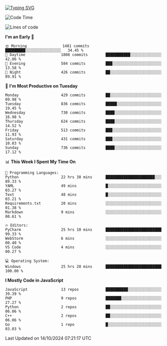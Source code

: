 [![Typing SVG](https://readme-typing-svg.demolab.com?font=Fira+Code&pause=1000&color=F7F7F7&random=false&width=435&lines=Hi+%F0%9F%91%8B%2C+I'm+Rafiu+Sidqi;Junior+Backend+Developer)](https://git.io/typing-svg)
<!--START_SECTION:waka-->
![Code Time](http://img.shields.io/badge/Code%20Time-488%20hrs%2050%20mins-blue)

![Lines of code](https://img.shields.io/badge/From%20Hello%20World%20I%27ve%20Written-2.3%20million%20lines%20of%20code-blue)

**I'm an Early 🐤** 

```text
🌞 Morning                1481 commits        █████████░░░░░░░░░░░░░░░░   34.45 % 
🌆 Daytime                1808 commits        ███████████░░░░░░░░░░░░░░   42.06 % 
🌃 Evening                584 commits         ███░░░░░░░░░░░░░░░░░░░░░░   13.58 % 
🌙 Night                  426 commits         ██░░░░░░░░░░░░░░░░░░░░░░░   09.91 % 
```
📅 **I'm Most Productive on Tuesday** 

```text
Monday                   429 commits         ██░░░░░░░░░░░░░░░░░░░░░░░   09.98 % 
Tuesday                  836 commits         █████░░░░░░░░░░░░░░░░░░░░   19.45 % 
Wednesday                730 commits         ████░░░░░░░░░░░░░░░░░░░░░   16.98 % 
Thursday                 624 commits         ████░░░░░░░░░░░░░░░░░░░░░   14.52 % 
Friday                   513 commits         ███░░░░░░░░░░░░░░░░░░░░░░   11.93 % 
Saturday                 431 commits         ███░░░░░░░░░░░░░░░░░░░░░░   10.03 % 
Sunday                   736 commits         ████░░░░░░░░░░░░░░░░░░░░░   17.12 % 
```


📊 **This Week I Spent My Time On** 

```text
💬 Programming Languages: 
Python                   22 hrs 38 mins      ██████████████████████░░░   89.33 % 
YAML                     49 mins             █░░░░░░░░░░░░░░░░░░░░░░░░   03.27 % 
Text                     48 mins             █░░░░░░░░░░░░░░░░░░░░░░░░   03.21 % 
Requirements.txt         20 mins             ░░░░░░░░░░░░░░░░░░░░░░░░░   01.38 % 
Markdown                 9 mins              ░░░░░░░░░░░░░░░░░░░░░░░░░   00.61 % 

🔥 Editors: 
PyCharm                  25 hrs 10 mins      █████████████████████████   99.33 % 
WebStorm                 6 mins              ░░░░░░░░░░░░░░░░░░░░░░░░░   00.40 % 
VS Code                  4 mins              ░░░░░░░░░░░░░░░░░░░░░░░░░   00.27 % 

💻 Operating System: 
Windows                  25 hrs 20 mins      █████████████████████████   100.00 % 
```

**I Mostly Code in JavaScript** 

```text
JavaScript               13 repos            ██████████░░░░░░░░░░░░░░░   39.39 % 
PHP                      9 repos             ███████░░░░░░░░░░░░░░░░░░   27.27 % 
Python                   2 repos             ██░░░░░░░░░░░░░░░░░░░░░░░   06.06 % 
C++                      2 repos             ██░░░░░░░░░░░░░░░░░░░░░░░   06.06 % 
Go                       1 repo              █░░░░░░░░░░░░░░░░░░░░░░░░   03.03 % 
```




 Last Updated on 14/10/2024 07:21:17 UTC
<!--END_SECTION:waka-->
